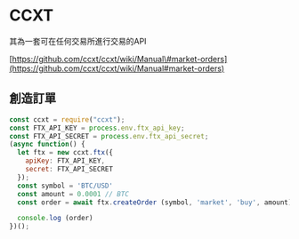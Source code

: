 # CCXT

其為一套可在任何交易所進行交易的API

[https://github.com/ccxt/ccxt/wiki/Manual\#market-orders](https://github.com/ccxt/ccxt/wiki/Manual#market-orders)

## 創造訂單

```js
const ccxt = require("ccxt");
const FTX_API_KEY = process.env.ftx_api_key;
const FTX_API_SECRET = process.env.ftx_api_secret;
(async function() {
  let ftx = new ccxt.ftx({
    apiKey: FTX_API_KEY,
    secret: FTX_API_SECRET
  });
  const symbol = 'BTC/USD'
  const amount = 0.0001 // BTC
  const order = await ftx.createOrder (symbol, 'market', 'buy', amount);

  console.log (order)
})();
```



